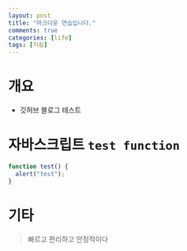 ```yaml
---
layout: post
title: "마크다운 연습입니다."
comments: true
categories: [life]
tags: [지킬]
---
```


# 개요

- 깃허브 블로그 테스트

# 자바스크립트 `test function`

```javascript
function test() {
  alert("test");
}
```

# 기타

> 빠르고
> 편리하고
> 안정적이다

